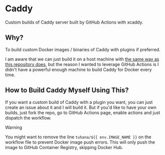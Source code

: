 # Caddy

Custom builds of Caddy server built by GitHub Actions with xcaddy.

## Why?

To build custom Docker images / binaries of Caddy with plugins if preferred.

I am aware that we can just build it on a host machine with [the same way as this repository does](.github/workflows/build-and-release.yaml#L100-L108), but the reason I wanted to leverage GitHub Actions is I didn't have a powerful enough machine to build Caddy for Docker every time.

## How to Build Caddy Myself Using This?

If you want a custom build of Caddy with a plugin you want, you can just create an issue about it and I will build it. But if you'd like to have your own builds, just fork the repo, go to GitHub Actions page, enable actions and just dispatch the workflow.

> [!WARNING]
>
> You might want to remove the line `tuhana/${{ env.IMAGE_NAME }}` on the workflow file to prevent Docker image push errors. This will only push the image to GitHub Container Registry, skipping Docker Hub.
